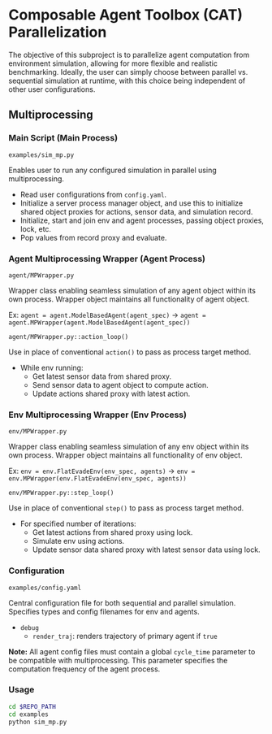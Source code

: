 # Composable Agent Toolbox (CAT) Parallelization
The objective of this subproject is to parallelize agent computation from environment simulation, allowing for more flexible and realistic benchmarking. Ideally, the user can simply choose between parallel vs. sequential simulation at runtime, with this choice being independent of other user configurations.

## Multiprocessing
### Main Script (Main Process)
```examples/sim_mp.py```

Enables user to run any configured simulation in parallel using multiprocessing.
- Read user configurations from ```config.yaml```.
- Initialize a server process manager object, and use this to initialize shared object proxies for actions, sensor data, and simulation record.
- Initialize, start and join env and agent processes, passing object proxies, lock, etc.
- Pop values from record proxy and evaluate.

### Agent Multiprocessing Wrapper (Agent Process)
```agent/MPWrapper.py```

Wrapper class enabling seamless simulation of any agent object within its own process. Wrapper object maintains all functionality of agent object. 

Ex: ```agent = agent.ModelBasedAgent(agent_spec)``` -> ```agent = agent.MPWrapper(agent.ModelBasedAgent(agent_spec))```

```agent/MPWrapper.py::action_loop()```

Use in place of conventional ```action()``` to pass as process target method.
- While env running:
  - Get latest sensor data from shared proxy.
  - Send sensor data to agent object to compute action.
  - Update actions shared proxy with latest action.

### Env Multiprocessing Wrapper (Env Process)
```env/MPWrapper.py```

Wrapper class enabling seamless simulation of any env object within its own process. Wrapper object maintains all functionality of env object.

Ex: ```env = env.FlatEvadeEnv(env_spec, agents)``` -> ```env = env.MPWrapper(env.FlatEvadeEnv(env_spec, agents))```

```env/MPWrapper.py::step_loop()```

Use in place of conventional ```step()``` to pass as process target method.
- For specified number of iterations:
  - Get latest actions from shared proxy using lock.
  - Simulate env using actions.
  - Update sensor data shared proxy with latest sensor data using lock.

### Configuration 
```examples/config.yaml```

Central configuration file for both sequential and parallel simulation. Specifies types and config filenames for env and agents.

- ```debug```
  - ```render_traj```: renders trajectory of primary agent if ```true```

**Note:** All agent config files must contain a global ```cycle_time``` parameter to be compatible with multiprocessing. This parameter specifies the computation frequency of the agent process.

### Usage
```bash
cd $REPO_PATH
cd examples
python sim_mp.py
```
